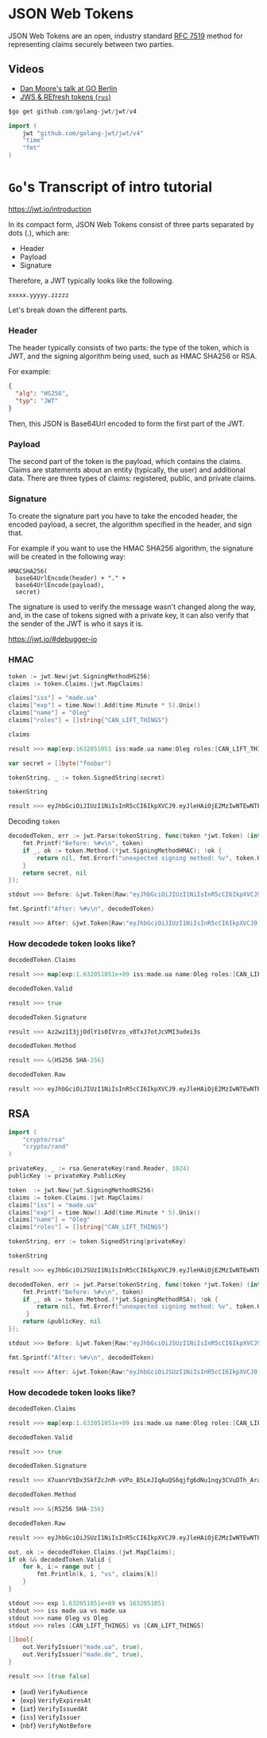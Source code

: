 # JSON Web Tokens

JSON Web Tokens are an open, industry standard [RFC 7519](https://tools.ietf.org/html/rfc7519) method for representing claims securely between two parties.

## Videos

* [Dan Moore's talk at GO Berlin](https://www.youtube.com/watch?v=rArCF7nUcvY)
* [JWS & REfresh tokens (`rus`)](https://www.youtube.com/watch?v=Y41nrrMcOew)

```go
$go get github.com/golang-jwt/jwt/v4
```

```go
import (
    jwt "github.com/golang-jwt/jwt/v4"
    "time"
    "fmt"
)
```

# `Go`'s Transcript of intro tutorial

https://jwt.io/introduction

In its compact form, JSON Web Tokens consist of three parts separated by dots (.), which are:

* Header
* Payload
* Signature

Therefore, a JWT typically looks like the following.

`xxxxx.yyyyy.zzzzz`

Let's break down the different parts.

### Header

The header typically consists of two parts: the type of the token, which is JWT, and the signing algorithm being used, such as HMAC SHA256 or RSA.

For example:

```json
{
  "alg": "HS256",
  "typ": "JWT"
}
```

Then, this JSON is Base64Url encoded to form the first part of the JWT.

### Payload 

The second part of the token is the payload, which contains the claims. Claims are statements about an entity (typically, the user) and additional data. There are three types of claims: registered, public, and private claims.

### Signature

To create the signature part you have to take the encoded header, the encoded payload, a secret, the algorithm specified in the header, and sign that.

For example if you want to use the HMAC SHA256 algorithm, the signature will be created in the following way:

```
HMACSHA256(
  base64UrlEncode(header) + "." +
  base64UrlEncode(payload),
  secret)
```

The signature is used to verify the message wasn't changed along the way, and, in the case of tokens signed with a private key, it can also verify that the sender of the JWT is who it says it is.

https://jwt.io/#debugger-io

### HMAC

```go
token := jwt.New(jwt.SigningMethodHS256)
claims := token.Claims.(jwt.MapClaims)
```

```go
claims["iss"] = "made.ua"
claims["exp"] = time.Now().Add(time.Minute * 5).Unix()
claims["name"] = "Oleg"
claims["roles"] = []string{"CAN_LIFT_THINGS"}
```

```go
claims

result >>> map[exp:1632051051 iss:made.ua name:Oleg roles:[CAN_LIFT_THINGS]]
```

```go
var secret = []byte("foobar")
```

```go
tokenString, _ := token.SignedString(secret)
```

```go
tokenString

result >>> eyJhbGciOiJIUzI1NiIsInR5cCI6IkpXVCJ9.eyJleHAiOjE2MzIwNTEwNTEsImlzcyI6Im1hZGUudWEiLCJuYW1lIjoiT2xlZyIsInJvbGVzIjpbIkNBTl9MSUZUX1RISU5HUyJdfQ.Az2wz1I3jjOdlY1s0IVrzo_v0TxJ7otJcVMI3udei3s
```

Decoding `token`

```go
decodedToken, err := jwt.Parse(tokenString, func(token *jwt.Token) (interface{}, error) {
    fmt.Printf("Before: %#v\n", token)
	if _, ok := token.Method.(*jwt.SigningMethodHMAC); !ok {
        return nil, fmt.Errorf("unexpected signing method: %v", token.Header["alg"])
    }
    return secret, nil
});

stdout >>> Before: &jwt.Token{Raw:"eyJhbGciOiJIUzI1NiIsInR5cCI6IkpXVCJ9.eyJleHAiOjE2MzIwNTEwNTEsImlzcyI6Im1hZGUudWEiLCJuYW1lIjoiT2xlZyIsInJvbGVzIjpbIkNBTl9MSUZUX1RISU5HUyJdfQ.Az2wz1I3jjOdlY1s0IVrzo_v0TxJ7otJcVMI3udei3s", Method:(*jwt.SigningMethodHMAC)(0xc000363a58), Header:map[string]interface {}{"alg":"HS256", "typ":"JWT"}, Claims:jwt.MapClaims{"exp":1.632051051e+09, "iss":"made.ua", "name":"Oleg", "roles":[]interface {}{"CAN_LIFT_THINGS"}}, Signature:"", Valid:false}
```

```go
fmt.Sprintf("After: %#v\n", decodedToken)

result >>> After: &jwt.Token{Raw:"eyJhbGciOiJIUzI1NiIsInR5cCI6IkpXVCJ9.eyJleHAiOjE2MzIwNTEwNTEsImlzcyI6Im1hZGUudWEiLCJuYW1lIjoiT2xlZyIsInJvbGVzIjpbIkNBTl9MSUZUX1RISU5HUyJdfQ.Az2wz1I3jjOdlY1s0IVrzo_v0TxJ7otJcVMI3udei3s", Method:(*jwt.SigningMethodHMAC)(0xc000363a58), Header:map[string]interface {}{"alg":"HS256", "typ":"JWT"}, Claims:jwt.MapClaims{"exp":1.632051051e+09, "iss":"made.ua", "name":"Oleg", "roles":[]interface {}{"CAN_LIFT_THINGS"}}, Signature:"Az2wz1I3jjOdlY1s0IVrzo_v0TxJ7otJcVMI3udei3s", Valid:true}
```

### How decodede token looks like?

```go
decodedToken.Claims

result >>> map[exp:1.632051051e+09 iss:made.ua name:Oleg roles:[CAN_LIFT_THINGS]]
```

```go
decodedToken.Valid

result >>> true
```

```go
decodedToken.Signature

result >>> Az2wz1I3jjOdlY1s0IVrzo_v0TxJ7otJcVMI3udei3s
```

```go
decodedToken.Method

result >>> &{HS256 SHA-256}
```

```go
decodedToken.Raw

result >>> eyJhbGciOiJIUzI1NiIsInR5cCI6IkpXVCJ9.eyJleHAiOjE2MzIwNTEwNTEsImlzcyI6Im1hZGUudWEiLCJuYW1lIjoiT2xlZyIsInJvbGVzIjpbIkNBTl9MSUZUX1RISU5HUyJdfQ.Az2wz1I3jjOdlY1s0IVrzo_v0TxJ7otJcVMI3udei3s
```

## RSA

```go
import (
	"crypto/rsa"
	"crypto/rand"
)
```

```go
privateKey, _ := rsa.GenerateKey(rand.Reader, 1024)
publicKey := privateKey.PublicKey
```

```go
token  := jwt.New(jwt.SigningMethodRS256)
claims := token.Claims.(jwt.MapClaims)
claims["iss"] = "made.ua"
claims["exp"] = time.Now().Add(time.Minute * 5).Unix()
claims["name"] = "Oleg"
claims["roles"] = []string{"CAN_LIFT_THINGS"}
```

```go
tokenString, err := token.SignedString(privateKey)
```

```go
tokenString

result >>> eyJhbGciOiJSUzI1NiIsInR5cCI6IkpXVCJ9.eyJleHAiOjE2MzIwNTEwNTEsImlzcyI6Im1hZGUudWEiLCJuYW1lIjoiT2xlZyIsInJvbGVzIjpbIkNBTl9MSUZUX1RISU5HUyJdfQ.X7uanrVtDx3SkfZcJnM-vVPo_B5LeJIqAuQS6qjfg6dNu1nqy3CVuDTh_Arac1faOGTRNj3_Zx5eZUVCGEz7s-Og4VlLyFbENZfaeMzdXvzc3G7nJ87zdL6I6YfzTPgev_TXAVOgllvQdVULMEiS5gREqNrtgNj5Kt7G47Lgetc
```

```go
decodedToken, err := jwt.Parse(tokenString, func(token *jwt.Token) (interface{}, error) {
    fmt.Printf("Before: %#v\n", token)
    if _, ok := token.Method.(*jwt.SigningMethodRSA); !ok {
        return nil, fmt.Errorf("unexpected signing method: %v", token.Header["alg"])
     }
    return &publicKey, nil
});

stdout >>> Before: &jwt.Token{Raw:"eyJhbGciOiJSUzI1NiIsInR5cCI6IkpXVCJ9.eyJleHAiOjE2MzIwNTEwNTEsImlzcyI6Im1hZGUudWEiLCJuYW1lIjoiT2xlZyIsInJvbGVzIjpbIkNBTl9MSUZUX1RISU5HUyJdfQ.X7uanrVtDx3SkfZcJnM-vVPo_B5LeJIqAuQS6qjfg6dNu1nqy3CVuDTh_Arac1faOGTRNj3_Zx5eZUVCGEz7s-Og4VlLyFbENZfaeMzdXvzc3G7nJ87zdL6I6YfzTPgev_TXAVOgllvQdVULMEiS5gREqNrtgNj5Kt7G47Lgetc", Method:(*jwt.SigningMethodRSA)(0xc000363aa0), Header:map[string]interface {}{"alg":"RS256", "typ":"JWT"}, Claims:jwt.MapClaims{"exp":1.632051051e+09, "iss":"made.ua", "name":"Oleg", "roles":[]interface {}{"CAN_LIFT_THINGS"}}, Signature:"", Valid:false}
```

```go
fmt.Sprintf("After: %#v\n", decodedToken)

result >>> After: &jwt.Token{Raw:"eyJhbGciOiJSUzI1NiIsInR5cCI6IkpXVCJ9.eyJleHAiOjE2MzIwNTEwNTEsImlzcyI6Im1hZGUudWEiLCJuYW1lIjoiT2xlZyIsInJvbGVzIjpbIkNBTl9MSUZUX1RISU5HUyJdfQ.X7uanrVtDx3SkfZcJnM-vVPo_B5LeJIqAuQS6qjfg6dNu1nqy3CVuDTh_Arac1faOGTRNj3_Zx5eZUVCGEz7s-Og4VlLyFbENZfaeMzdXvzc3G7nJ87zdL6I6YfzTPgev_TXAVOgllvQdVULMEiS5gREqNrtgNj5Kt7G47Lgetc", Method:(*jwt.SigningMethodRSA)(0xc000363aa0), Header:map[string]interface {}{"alg":"RS256", "typ":"JWT"}, Claims:jwt.MapClaims{"exp":1.632051051e+09, "iss":"made.ua", "name":"Oleg", "roles":[]interface {}{"CAN_LIFT_THINGS"}}, Signature:"X7uanrVtDx3SkfZcJnM-vVPo_B5LeJIqAuQS6qjfg6dNu1nqy3CVuDTh_Arac1faOGTRNj3_Zx5eZUVCGEz7s-Og4VlLyFbENZfaeMzdXvzc3G7nJ87zdL6I6YfzTPgev_TXAVOgllvQdVULMEiS5gREqNrtgNj5Kt7G47Lgetc", Valid:true}
```

### How decodede token looks like?

```go
decodedToken.Claims

result >>> map[exp:1.632051051e+09 iss:made.ua name:Oleg roles:[CAN_LIFT_THINGS]]
```

```go
decodedToken.Valid

result >>> true
```

```go
decodedToken.Signature

result >>> X7uanrVtDx3SkfZcJnM-vVPo_B5LeJIqAuQS6qjfg6dNu1nqy3CVuDTh_Arac1faOGTRNj3_Zx5eZUVCGEz7s-Og4VlLyFbENZfaeMzdXvzc3G7nJ87zdL6I6YfzTPgev_TXAVOgllvQdVULMEiS5gREqNrtgNj5Kt7G47Lgetc
```

```go
decodedToken.Method

result >>> &{RS256 SHA-256}
```

```go
decodedToken.Raw

result >>> eyJhbGciOiJSUzI1NiIsInR5cCI6IkpXVCJ9.eyJleHAiOjE2MzIwNTEwNTEsImlzcyI6Im1hZGUudWEiLCJuYW1lIjoiT2xlZyIsInJvbGVzIjpbIkNBTl9MSUZUX1RISU5HUyJdfQ.X7uanrVtDx3SkfZcJnM-vVPo_B5LeJIqAuQS6qjfg6dNu1nqy3CVuDTh_Arac1faOGTRNj3_Zx5eZUVCGEz7s-Og4VlLyFbENZfaeMzdXvzc3G7nJ87zdL6I6YfzTPgev_TXAVOgllvQdVULMEiS5gREqNrtgNj5Kt7G47Lgetc
```

```go
out, ok := decodedToken.Claims.(jwt.MapClaims);
if ok && decodedToken.Valid {
    for k, i:= range out {
        fmt.Println(k, i, "vs", claims[k])
    }
}

stdout >>> exp 1.632051051e+09 vs 1632051051
stdout >>> iss made.ua vs made.ua
stdout >>> name Oleg vs Oleg
stdout >>> roles [CAN_LIFT_THINGS] vs [CAN_LIFT_THINGS]
```

```go
[]bool{
    out.VerifyIssuer("made.ua", true), 
    out.VerifyIssuer("made.de", true),
}

result >>> [true false]
```

* (`aud`) `VerifyAudience`
* (`exp`) `VerifyExpiresAt`
* (`iat`) `VerifyIssuedAt`
* (`iss`) `VerifyIssuer`
* (`nbf`) `VerifyNotBefore`